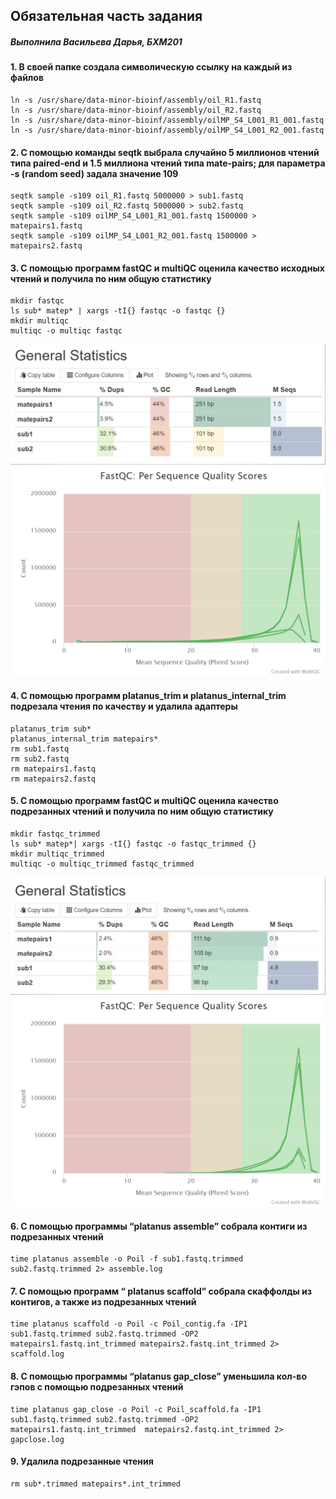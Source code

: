 ## Обязательная часть задания
##### *Выполнила Васильева Дарья, БХМ201*
#### 1. В своей папке создала символическую ссылку на каждый из файлов
```
ln -s /usr/share/data-minor-bioinf/assembly/oil_R1.fastq
ln -s /usr/share/data-minor-bioinf/assembly/oil_R2.fastq
ln -s /usr/share/data-minor-bioinf/assembly/oilMP_S4_L001_R1_001.fastq
ln -s /usr/share/data-minor-bioinf/assembly/oilMP_S4_L001_R2_001.fastq
```
#### 2. С помощью команды seqtk выбрала случайно 5 миллионов чтений типа paired-end и 1.5 миллиона чтений типа mate-pairs; для параметра -s (random seed) задала значение 109
```
seqtk sample -s109 oil_R1.fastq 5000000 > sub1.fastq
seqtk sample -s109 oil_R2.fastq 5000000 > sub2.fastq
seqtk sample -s109 oilMP_S4_L001_R1_001.fastq 1500000 > matepairs1.fastq
seqtk sample -s109 oilMP_S4_L001_R2_001.fastq 1500000 > matepairs2.fastq
```
#### 3. С помощью программ fastQC и multiQC оценила качество исходных чтений и получила по ним общую статистику
```
mkdir fastqc
ls sub* matep* | xargs -tI{} fastqc -o fastqc {}
mkdir multiqc
multiqc -o multiqc fastqc
```
![](https://github.com/DomnaVasil/hse22_hw1/blob/a792ec64f549e0f382af7aa475024498be1c84ec/images/multiqc1.jpg)
![](https://github.com/DomnaVasil/hse22_hw1/blob/a792ec64f549e0f382af7aa475024498be1c84ec/images/multiqc.png)
#### 4. С помощью программ platanus_trim и platanus_internal_trim подрезала чтения по качеству и удалила адаптеры
```
platanus_trim sub*
platanus_internal_trim matepairs*
rm sub1.fastq
rm sub2.fastq
rm matepairs1.fastq
rm matepairs2.fastq
```
#### 5. С помощью программ fastQC и multiQC оценила качество подрезанных чтений и получила по ним общую статистику
```
mkdir fastqc_trimmed
ls sub* matep*| xargs -tI{} fastqc -o fastqc_trimmed {}
mkdir multiqc_trimmed
multiqc -o multiqc_trimmed fastqc_trimmed
```
![](https://github.com/DomnaVasil/hse22_hw1/blob/a792ec64f549e0f382af7aa475024498be1c84ec/images/multiqc%20trimmed1.jpg)
![](https://github.com/DomnaVasil/hse22_hw1/blob/a792ec64f549e0f382af7aa475024498be1c84ec/images/multiqc%20trimmed.png)
#### 6. С помощью программы “platanus assemble” собрала контиги из подрезанных чтений
```
time platanus assemble -o Poil -f sub1.fastq.trimmed sub2.fastq.trimmed 2> assemble.log
```
#### 7. С помощью программ “ platanus scaffold” собрала скаффолды из контигов, а также из подрезанных чтений
```
time platanus scaffold -o Poil -c Poil_contig.fa -IP1 sub1.fastq.trimmed sub2.fastq.trimmed -OP2 matepairs1.fastq.int_trimmed matepairs2.fastq.int_trimmed 2> scaffold.log
```
#### 8. С помощью программы “platanus gap_close” уменьшила кол-во гэпов с помощью подрезанных чтений
```
time platanus gap_close -o Poil -c Poil_scaffold.fa -IP1 sub1.fastq.trimmed sub2.fastq.trimmed -OP2 matepairs1.fastq.int_trimmed  matepairs2.fastq.int_trimmed 2> gapclose.log
```
#### 9. Удалила подрезанные чтения
```
rm sub*.trimmed matepairs*.int_trimmed
```
